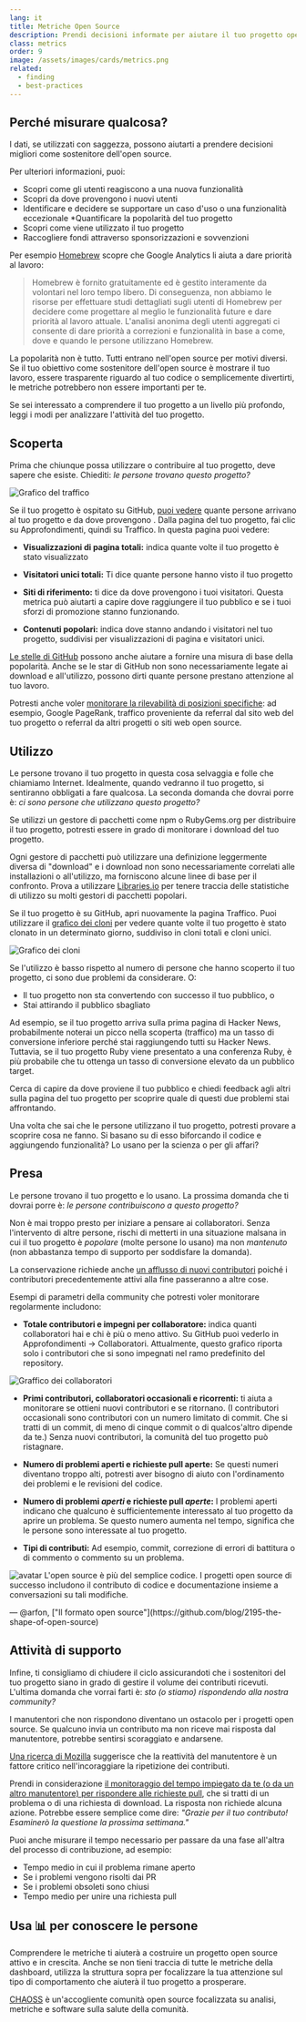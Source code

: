 ```yaml
---
lang: it
title: Metriche Open Source
description: Prendi decisioni informate per aiutare il tuo progetto open source a prosperare misurando e monitorandone il successo.
class: metrics
order: 9
image: /assets/images/cards/metrics.png
related:
  - finding
  - best-practices
---
```


## Perché misurare qualcosa?

I dati, se utilizzati con saggezza, possono aiutarti a prendere decisioni migliori come sostenitore dell'open source.

Per ulteriori informazioni, puoi:

* Scopri come gli utenti reagiscono a una nuova funzionalità
* Scopri da dove provengono i nuovi utenti
* Identificare e decidere se supportare un caso d'uso o una funzionalità eccezionale
*Quantificare la popolarità del tuo progetto
* Scopri come viene utilizzato il tuo progetto
* Raccogliere fondi attraverso sponsorizzazioni e sovvenzioni

Per esempio [Homebrew](https://github.com/Homebrew/brew/blob/bbed7246bc5c5b7acb8c1d427d10b43e090dfd39/docs/Analytics.md) scopre che Google Analytics li aiuta a dare priorità al lavoro:

> Homebrew è fornito gratuitamente ed è gestito interamente da volontari nel loro tempo libero. Di conseguenza, non abbiamo le risorse per effettuare studi dettagliati sugli utenti di Homebrew per decidere come progettare al meglio le funzionalità future e dare priorità al lavoro attuale. L'analisi anonima degli utenti aggregati ci consente di dare priorità a correzioni e funzionalità in base a come, dove e quando le persone utilizzano Homebrew.

La popolarità non è tutto. Tutti entrano nell'open source per motivi diversi. Se il tuo obiettivo come sostenitore dell'open source è mostrare il tuo lavoro, essere trasparente riguardo al tuo codice o semplicemente divertirti, le metriche potrebbero non essere importanti per te.

Se sei interessato a comprendere il tuo progetto a un livello più profondo, leggi i modi per analizzare l'attività del tuo progetto.

## Scoperta

Prima che chiunque possa utilizzare o contribuire al tuo progetto, deve sapere che esiste. Chiediti: _le persone trovano questo progetto?_

![Grafico del traffico](/assets/images/metrics/repo_traffic_graphs_tooltip.png)

Se il tuo progetto è ospitato su GitHub, [puoi vedere](https://help.github.com/articles/about-repository-graphs/#traffic) quante persone arrivano al tuo progetto e da dove provengono . Dalla pagina del tuo progetto, fai clic su Approfondimenti, quindi su Traffico. In questa pagina puoi vedere:

* **Visualizzazioni di pagina totali:** indica quante volte il tuo progetto è stato visualizzato

* **Visitatori unici totali:** Ti dice quante persone hanno visto il tuo progetto

* **Siti di riferimento:** ti dice da dove provengono i tuoi visitatori. Questa metrica può aiutarti a capire dove raggiungere il tuo pubblico e se i tuoi sforzi di promozione stanno funzionando.

* **Contenuti popolari:** indica dove stanno andando i visitatori nel tuo progetto, suddivisi per visualizzazioni di pagina e visitatori unici.

[Le stelle di GitHub](https://help.github.com/articles/about-stars/) possono anche aiutare a fornire una misura di base della popolarità. Anche se le star di GitHub non sono necessariamente legate ai download e all'utilizzo, possono dirti quante persone prestano attenzione al tuo lavoro.

Potresti anche voler [monitorare la rilevabilità di posizioni specifiche](https://opensource.com/business/16/6/pirate-metrics): ad esempio, Google PageRank, traffico proveniente da referral dal sito web del tuo progetto o referral da altri progetti o siti web open source.

## Utilizzo

Le persone trovano il tuo progetto in questa cosa selvaggia e folle che chiamiamo Internet. Idealmente, quando vedranno il tuo progetto, si sentiranno obbligati a fare qualcosa. La seconda domanda che dovrai porre è: _ci sono persone che utilizzano questo progetto?_

Se utilizzi un gestore di pacchetti come npm o RubyGems.org per distribuire il tuo progetto, potresti essere in grado di monitorare i download del tuo progetto.

Ogni gestore di pacchetti può utilizzare una definizione leggermente diversa di "download" e i download non sono necessariamente correlati alle installazioni o all'utilizzo, ma forniscono alcune linee di base per il confronto. Prova a utilizzare [Libraries.io](https://libraries.io/) per tenere traccia delle statistiche di utilizzo su molti gestori di pacchetti popolari.

Se il tuo progetto è su GitHub, apri nuovamente la pagina Traffico. Puoi utilizzare il [grafico dei cloni](https://github.com/blog/1873-clone-graphs) per vedere quante volte il tuo progetto è stato clonato in un determinato giorno, suddiviso in cloni totali e cloni unici.

![Grafico dei cloni](/assets/images/metrics/clone_graph.png)

Se l'utilizzo è basso rispetto al numero di persone che hanno scoperto il tuo progetto, ci sono due problemi da considerare. O:

* Il tuo progetto non sta convertendo con successo il tuo pubblico, o
* Stai attirando il pubblico sbagliato

Ad esempio, se il tuo progetto arriva sulla prima pagina di Hacker News, probabilmente noterai un picco nella scoperta (traffico) ma un tasso di conversione inferiore perché stai raggiungendo tutti su Hacker News. Tuttavia, se il tuo progetto Ruby viene presentato a una conferenza Ruby, è più probabile che tu ottenga un tasso di conversione elevato da un pubblico target.

Cerca di capire da dove proviene il tuo pubblico e chiedi feedback agli altri sulla pagina del tuo progetto per scoprire quale di questi due problemi stai affrontando.

Una volta che sai che le persone utilizzano il tuo progetto, potresti provare a scoprire cosa ne fanno. Si basano su di esso biforcando il codice e aggiungendo funzionalità? Lo usano per la scienza o per gli affari?

## Presa

Le persone trovano il tuo progetto e lo usano. La prossima domanda che ti dovrai porre è: _le persone contribuiscono a questo progetto?_

Non è mai troppo presto per iniziare a pensare ai collaboratori. Senza l'intervento di altre persone, rischi di metterti in una situazione malsana in cui il tuo progetto è _popolare_ (molte persone lo usano) ma non _mantenuto_ (non abbastanza tempo di supporto per soddisfare la domanda).

La conservazione richiede anche [un afflusso di nuovi contributori](http://blog.abigailcabunoc.com/increasing-developer-engagement-at-mozilla-science-learning-advocacy#contributor-pathways_2) poiché i contributori precedentemente attivi alla fine passeranno a altre cose.

Esempi di parametri della community che potresti voler monitorare regolarmente includono:

* **Totale contributori e impegni per collaboratore:** indica quanti collaboratori hai e chi è più o meno attivo. Su GitHub puoi vederlo in Approfondimenti -> Collaboratori. Attualmente, questo grafico riporta solo i contributori che si sono impegnati nel ramo predefinito del repository.

![Graffico dei collaboratori](/assets/images/metrics/repo_contributors_specific_graph.png)

* **Primi contributori, collaboratori occasionali e ricorrenti:** ti aiuta a monitorare se ottieni nuovi contributori e se ritornano. (I contributori occasionali sono contributori con un numero limitato di commit. Che si tratti di un commit, di meno di cinque commit o di qualcos'altro dipende da te.) Senza nuovi contributori, la comunità del tuo progetto può ristagnare.

* **Numero di problemi aperti e richieste pull aperte:** Se questi numeri diventano troppo alti, potresti aver bisogno di aiuto con l'ordinamento dei problemi e le revisioni del codice.

* **Numero di problemi _aperti_ e richieste pull _aperte_:** I problemi aperti indicano che qualcuno è sufficientemente interessato al tuo progetto da aprire un problema. Se questo numero aumenta nel tempo, significa che le persone sono interessate al tuo progetto.

* **Tipi di contributi:** Ad esempio, commit, correzione di errori di battitura o di commento o commento su un problema.

<aside markdown="1" class="pquote">
  <img src="https://avatars.githubusercontent.com/arfon?s=180" class="pquote-avatar" alt="avatar">
  L'open source è più del semplice codice. I progetti open source di successo includono il contributo di codice e documentazione insieme a conversazioni su tali modifiche.
  <p markdown="1" class="pquote-credit">
— @arfon, ["Il formato open source"](https://github.com/blog/2195-the-shape-of-open-source)
  </p>
</aside>

## Attività di supporto

Infine, ti consigliamo di chiudere il ciclo assicurandoti che i sostenitori del tuo progetto siano in grado di gestire il volume dei contributi ricevuti. L'ultima domanda che vorrai farti è: _sto (o stiamo) rispondendo alla nostra community?_

I manutentori che non rispondono diventano un ostacolo per i progetti open source. Se qualcuno invia un contributo ma non riceve mai risposta dal manutentore, potrebbe sentirsi scoraggiato e andarsene.

[Una ricerca di Mozilla](https://docs.google.com/presentation/d/1hsJLv1ieSqtXBzd5YZusY-mB8e1VJzaeOmh8Q4VeMio/edit#slide=id.g43d857af8_0177) suggerisce che la reattività del manutentore è un fattore critico nell'incoraggiare la ripetizione dei contributi.

Prendi in considerazione [il monitoraggio del tempo impiegato da te (o da un altro manutentore) per rispondere alle richieste pull](https://github.blog/2023-07-19-metrics-for-issues-pull-requests-and-discussions/), che si tratti di un problema o di una richiesta di download. La risposta non richiede alcuna azione. Potrebbe essere semplice come dire: _"Grazie per il tuo contributo! Esaminerò la questione la prossima settimana."_

Puoi anche misurare il tempo necessario per passare da una fase all'altra del processo di contribuzione, ad esempio:

* Tempo medio in cui il problema rimane aperto
* Se i problemi vengono risolti dai PR
* Se i problemi obsoleti sono chiusi
* Tempo medio per unire una richiesta pull

## Usa 📊 per conoscere le persone

Comprendere le metriche ti aiuterà a costruire un progetto open source attivo e in crescita. Anche se non tieni traccia di tutte le metriche della dashboard, utilizza la struttura sopra per focalizzare la tua attenzione sul tipo di comportamento che aiuterà il tuo progetto a prosperare.

[CHAOSS](https://chaoss.community/) è un'accogliente comunità open source focalizzata su analisi, metriche e software sulla salute della comunità.
